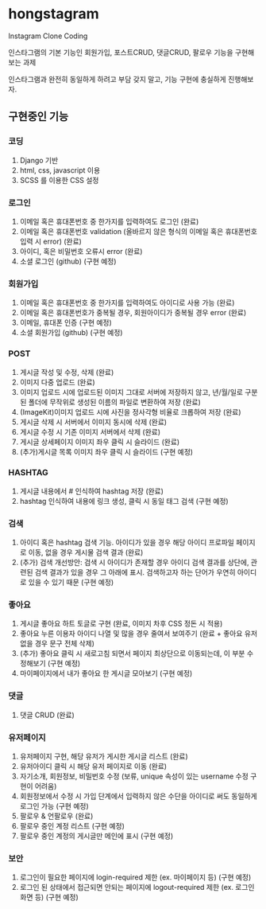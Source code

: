 # hongstagram

Instagram Clone Coding

인스타그램의 기본 기능인 회원가입, 포스트CRUD, 댓글CRUD, 팔로우 기능을 구현해보는 과제

인스타그램과 완전히 동일하게 하려고 부담 갖지 말고, 기능 구현에 충실하게 진행해보자.

## 구현중인 기능

### 코딩

1. Django 기반
2. html, css, javascript 이용
3. SCSS 를 이용한 CSS 설정

### 로그인

1. 이메일 혹은 휴대폰번호 중 한가지를 입력하여도 로그인 (완료)
2. 이메일 혹은 휴대폰번호 validation (올바르지 않은 형식의 이메일 혹은 휴대폰번호 입력 시 error) (완료)
3. 아이디, 혹은 비밀번호 오류시 error (완료)
4. 소셜 로그인 (github) (구현 예정)

### 회원가입

1. 이메일 혹은 휴대폰번호 중 한가지를 입력하여도 아이디로 사용 가능 (완료)
2. 이메일 혹은 휴대폰번호가 중복될 경우, 회원아이디가 중복될 경우 error (완료)
4. 이메일, 휴대폰 인증 (구현 예정)
5. 소셜 회원가입 (github) (구현 예정)

### POST

1. 게시글 작성 및 수정, 삭제 (완료)
2. 이미지 다중 업로드 (완료)
3. 이미지 업로드 시에 업로드된 이미지 그대로 서버에 저장하지 않고, 년/월/일로 구분된 폴더에 무작위로 생성된 이름의 파일로 변환하여 저장 (완료)
4. (ImageKit)이미지 업로드 시에 사진을 정사각형 비율로 크롭하여 저장 (완료)
5. 게시글 삭제 시 서버에서 이미지 동시에 삭제 (완료)
6. 게시글 수정 시 기존 이미지 서버에서 삭제 (완료)
7. 게시글 상세페이지 이미지 좌우 클릭 시 슬라이드 (완료)
8. (추가)게시글 목록 이미지 좌우 클릭 시 슬라이드 (구현 예정)

### HASHTAG

1. 게시글 내용에서 # 인식하여 hashtag 저장 (완료)
2. hashtag 인식하여 내용에 링크 생성, 클릭 시 동일 태그 검색 (구현 예정)

### 검색

1. 아이디 혹은 hashtag 검색 기능. 아이디가 있을 경우 해당 아이디 프로파일 페이지로 이동, 없을 경우 게시물 검색 결과 (완료)
2. (추가) 검색 개선방안: 검색 시 아이디가 존재할 경우 아이디 검색 결과를 상단에, 관련된 검색 결과가 있을 경우 그 아래에 표시. 검색하고자 하는 단어가 우연히 아이디로 있을 수 있기 때문 (구현 예정)

### 좋아요

1. 게시글 좋아요 하트 토글로 구현 (완료, 이미지 차후 CSS 정돈 시 적용)
2. 좋아요 누른 이용자 아이디 나열 및 많을 경우 줄여서 보여주기 (완료 + 좋아요 유저 없을 경우 문구 전체 삭제)
3. (추가) 좋아요 클릭 시 새로고침 되면서 페이지 최상단으로 이동되는데, 이 부분 수정해보기 (구현 예정)
4. 마이페이지에서 내가 좋아요 한 게시글 모아보기 (구현 예정)

### 댓글

1. 댓글 CRUD (완료)

### 유저페이지

1. 유저페이지 구현, 해당 유저가 게시한 게시글 리스트 (완료)
2. 유저아이디 클릭 시 해당 유저 페이지로 이동 (완료)
3. 자기소개, 회원정보, 비밀번호 수정 (보류, unique 속성이 있는 username 수정 구현이 어려움)
4. 회원정보에서 수정 시 가입 단계에서 입력하지 않은 수단을 아이디로 써도 동일하게 로그인 가능 (구현 예정)
5. 팔로우 & 언팔로우 (완료)
6. 팔로우 중인 계정 리스트 (구현 예정)
7. 팔로우 중인 계정의 게시글만 메인에 표시 (구현 예정)

### 보안

1. 로그인이 필요한 페이지에 login-required 제한 (ex. 마이페이지 등) (구현 예정)
2. 로그인 된 상태에서 접근되면 안되는 페이지에 logout-required 제한 (ex. 로그인 화면 등) (구현 예정)
